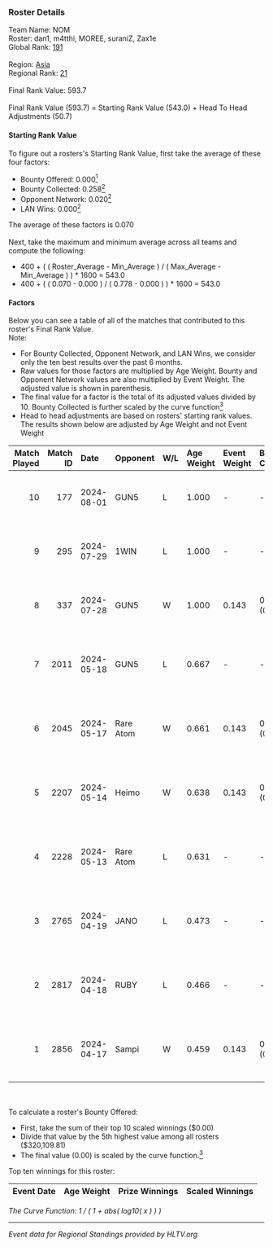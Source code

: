 ### Roster Details<br />
Team Name: NOM<br />
Roster: dan1, m4tthi, MOREE, suraniZ, Zax1e<br />
Global Rank: [191](../standings_global.md)<br />
<br />
Region: [Asia]( ../standings_asia.md)<br />
Regional Rank: [21]( ../standings_asia.md)<br />
<br />
Final Rank Value:  593.7<br />
<br />
Final Rank Value (593.7) = Starting Rank Value (543.0) + Head To Head Adjustments (50.7)<br />

#### Starting Rank Value<br />
To figure out a rosters's Starting Rank Value, first take the average of these four factors:<br />
- Bounty Offered: 0.000[<sup>1</sup>](#table2)
- Bounty Collected: 0.258[<sup>2</sup>](#table1)
- Opponent Network: 0.020[<sup>2</sup>](#table1)
- LAN Wins: 0.000[<sup>2</sup>](#table1)

The average of these factors is 0.070<br />
<br />
Next, take the maximum and minimum average across all teams and compute the following:<br />
- 400 + ( ( Roster_Average - Min_Average ) / ( Max_Average - Min_Average ) ) * 1600 = 543.0
- 400 + ( ( 0.070 - 0.000 ) / ( 0.778 - 0.000 ) ) * 1600 = 543.0


#### Factors<br />
Below you can see a table of all of the matches that contributed to this roster's Final Rank Value.<br />
Note:<br />

- For Bounty Collected, Opponent Network, and LAN Wins, we consider only the ten best results over the past 6 months.
- Raw values for those factors are multiplied by Age Weight. Bounty and Opponent Network values are also multiplied by Event Weight. The adjusted value is shown in parenthesis.
- The final value for a factor is the total of its adjusted values divided by 10. Bounty Collected is further scaled by the curve function[<sup>3</sup>](#curveFunction)
- Head to head adjustments are based on rosters' starting rank values. The results shown below are adjusted by Age Weight and not Event Weight
<span id="table1"></span><br />


| Match Played | Match ID | Date       | Opponent  | W/L | Age Weight | Event Weight | Bounty Collected | Opponent Network | LAN Wins  | H2H Adj. | Roster                               |
| -: | -: | :- | :- | :- | :- | :- | :- | :- | :- | -: | :- |
|           10 |      177 | 2024-08-01 | GUN5      | L   | 1.000      | -            | -                | -                | -         |    -5.37 | dan1, m4tthi, MOREE, suraniZ, Zax1e  |
|            9 |      295 | 2024-07-29 | 1WIN      | L   | 1.000      | -            | -                | -                | -         |    -2.80 | dan1, m4tthi, MOREE, suraniZ, Zax1e  |
|            8 |      337 | 2024-07-28 | GUN5      | W   | 1.000      | 0.143        | 0.072 (0.010)    | 0.550 (0.079)    | 0 (0.000) |    26.19 | dan1, m4tthi, MOREE, suraniZ, Zax1e  |
|            7 |     2011 | 2024-05-18 | GUN5      | L   | 0.667      | -            | -                | -                | -         |    -2.35 | dan1, hotd0g , m4tthi, meztal, MOREE |
|            6 |     2045 | 2024-05-17 | Rare Atom | W   | 0.661      | 0.143        | 0.009 (0.001)    | 0.465 (0.044)    | 0 (0.000) |    17.44 | dan1, hotd0g , m4tthi, meztal, MOREE |
|            5 |     2207 | 2024-05-14 | Heimo     | W   | 0.638      | 0.143        | 0.006 (0.001)    | 0.103 (0.009)    | 0 (0.000) |    13.85 | dan1, hotd0g , m4tthi, meztal, MOREE |
|            4 |     2228 | 2024-05-13 | Rare Atom | L   | 0.631      | -            | -                | -                | -         |    -2.68 | dan1, hotd0g , m4tthi, meztal, MOREE |
|            3 |     2765 | 2024-04-19 | JANO      | L   | 0.473      | -            | -                | -                | -         |    -4.87 | dan1, hotd0g , m4tthi, meztal, MOREE |
|            2 |     2817 | 2024-04-18 | RUBY      | L   | 0.466      | -            | -                | -                | -         |    -1.55 | dan1, hotd0g , m4tthi, meztal, MOREE |
|            1 |     2856 | 2024-04-17 | Sampi     | W   | 0.459      | 0.143        | 0.027 (0.002)    | 1.000 (0.066)    | 0 (0.000) |    12.86 | dan1, hotd0g , m4tthi, meztal, MOREE |

<br />
<span id="table2"></span><br />
To calculate a roster's Bounty Offered:<br />

- First, take the sum of their top 10 scaled winnings ($0.00)
- Divide that value by the 5th highest value among all rosters ($320,109.81)
- The final value (0.00) is scaled by the curve function.[<sup>3</sup>](#curveFunction)

Top ten winnings for this roster:<br />

| Event Date | Age Weight | Prize Winnings | Scaled Winnings |
| :- | -: | :- | :- |


<span id="curveFunction"></span>_The Curve Function: 1 / ( 1 + abs( log10( x ) ) )_<br />

---
_Event data for Regional Standings provided by HLTV.org_<br />
